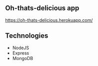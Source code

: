 ## Oh-thats-delicious app

https://oh-thats-delicious.herokuapp.com/

## Technologies

- NodeJS
- Express
- MongoDB
